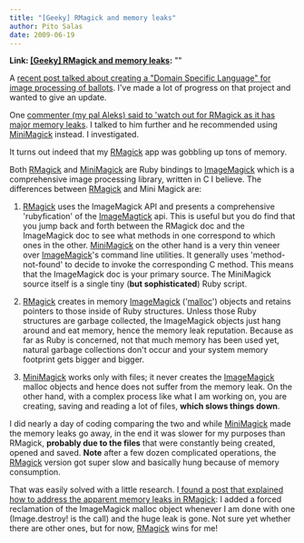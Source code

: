 ```yaml
---
title: "[Geeky] RMagick and memory leaks"
author: Pito Salas
date: 2009-06-19
---
```


**Link: [[Geeky] RMagick and memory leaks](None):** ""

A [recent post talked about creating a "Domain Specific Language" for image
processing of ballots](</2009/06/02/geeky-a-dsl-for-image-analysis/>). I've
made a lot of progress on that project and wanted to give an update.

One [commenter (my pal Aleks) said to 'watch out for RMagick as it has major
memory leaks](</2009/06/02/geeky-a-dsl-for-image-analysis/#comment-59728>). I
talked to him further and he recommended using
[MiniMagick](<http://github.com/probablycorey/mini_magick/tree/master>)
instead. I investigated.

It turns out indeed that my [RMagick](<http://rmagick.rubyforge.org/>) app was
gobbling up tons of memory.

Both [RMagick](<http://rmagick.rubyforge.org/>) and
[MiniMagick](<http://github.com/probablycorey/mini_magick/tree/master>) are
Ruby bindings to [ImageMagick](<http://www.imagemagick.org/script/index.php>)
which is a comprehensive image processing library, written in C I believe. The
differences between [RMagick](<http://rmagick.rubyforge.org/>) and Mini Magick
are:

  1. [RMagick](<http://rmagick.rubyforge.org/>) uses the ImageMagick API and presents a comprehensive 'rubyfication' of the [ImageMagtick](<http://www.imagemagick.org/script/index.php>) api. This is useful but you do find that you jump back and forth between the RMagick doc and the ImageMagick doc to see what methods in one correspond to which ones in the other. [MiniMagick](<http://github.com/probablycorey/mini_magick/tree/master>) on the other hand is a very thin veneer over [ImageMagick](<http://www.imagemagick.org/script/index.php>)'s command line utilities. It generally uses 'method-not-found' to decide to invoke the corresponding C method. This means that the ImageMagick doc is your primary source. The MiniMagick source itself is a single tiny (**but sophisticated**) Ruby script.

  2. [RMagick](<http://rmagick.rubyforge.org/>) creates in memory [ImageMagick](<http://www.imagemagick.org/script/index.php>) ('[malloc](<http://en.wikipedia.org/wiki/Malloc>)') objects and retains pointers to those inside of Ruby structures. Unless those Ruby structures are garbage collected, the ImageMagick objects just hang around and eat memory, hence the memory leak reputation. Because as far as Ruby is concerned, not that much memory has been used yet, natural garbage collections don't occur and your system memory footprint gets bigger and bigger.

  3. [MiniMagick](<http://github.com/probablycorey/mini_magick/tree/master>) works only with files; it never creates the [ImageMagick](<http://www.imagemagick.org/script/index.php>) malloc objects and hence does not suffer from the memory leak. On the other hand, with a complex process like what I am working on, you are creating, saving and reading a lot of files, **which slows things down**.

I did nearly a day of coding comparing the two and while
[MiniMagick](<http://github.com/probablycorey/mini_magick/tree/master>) made
the memory leaks go away, in the end it was slower for my purposes than
RMagick, **probably due to the files** that were constantly being created,
opened and saved. **Note** after a few dozen complicated operations, the
[RMagick](<http://rmagick.rubyforge.org/>) version got super slow and
basically hung because of memory consumption.

That was easily solved with a little research. I[ found a post that explained
how to address the apparent memory leaks in
RMagick](<http://rubyforge.org/forum/forum.php?thread_id=1374&forum_id=1618>):
I added a forced reclamation of the ImageMagick malloc object whenever I am
done with one (Image.destroy! is the call) and the huge leak is gone. Not sure
yet whether there are other ones, but for now,
[RMagick](<http://rmagick.rubyforge.org/>) wins for me!


